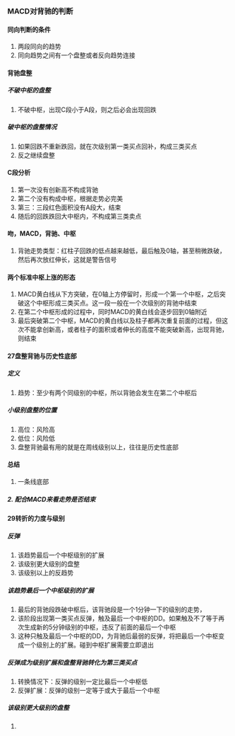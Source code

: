 ### MACD对背驰的判断
#### 同向判断的条件
1. 两段同向的趋势
2. 同向趋势之间有一个盘整或者反向趋势连接
#### 背驰盘整
##### 不破中枢的盘整
1. 不破中枢，出现C段小于A段，则之后必会出现回跌
##### 破中枢的盘整情况
1. 如果回跌不重新跌回，就在次级别第一类买点回补，构成三类买点
2. 反之继续盘整
#### C段分析
1. 第一次没有创新高不构成背驰
2. 第二个没有构成中枢，根据走势必完美
3. 第三：三段红色面积没有A段大，结束
4. 随后的回跌跌回大中枢内，不构成第三类卖点
#### 吻，MACD，背驰、中枢
1. 背驰走势类型：红柱子回跌的低点越来越低，最后触及0轴，甚至稍微跌破，然后再次放红伸长，这就是警告信号
#### 两个标准中枢上涨的形态
1. MACD黄白线从下方突破，在0轴上方停留时，形成一个第一个中枢，之后突破这个中枢形成三类买点。这一段一般在一个次级别的背驰中结束
2. 在第二个中枢形成的过程中，同时MACD的黄白线会逐步回到0轴附近
3. 最后突破第二个中枢，MACD的黄白线以及柱子都再次重复前面的过程，但这次不能拿创新高，或者柱子的面积或者伸长的高度不能突破新高，出现背驰，则结束
#### 27盘整背驰与历史性底部
##### 定义

1. 趋势：至少有两个同级别的中枢，所以背驰会发生在第二个中枢后
##### 小级别盘整的位置
1. 高位：风险高
2. 低位：风险低
3. 盘整背驰最有用的就是在周线级别以上，往往是历史性底部
#### 总结
1. 一条线底部
##### 2. 配合MACD来看走势是否结束
#### 29转折的力度与级别
##### 反弹
1. 该趋势最后一个中枢级别的扩展
2. 该级别更大级别的盘整
3. 该级别以上的反趋势
##### 该趋势最后一个中枢级别的扩展
1. 最后的背驰段跌破中枢后，该背驰段是一个1分钟一下的级别的走势，
2. 该阶段出现第一类买点反弹，触及最后一个中枢的DD。如果触及不了等于再次生成新的5分钟级别的中枢，违反了前面的最后一个中枢
3. 这种只触及最后一个中枢的DD，为背驰后最弱的反弹，将把最后一个中枢变成一个级别上的扩展。碰到中枢扩展需要立即退出
##### 反弹成为级别扩展和盘整背驰转化为第三类买点
1. 转换情况下：反弹的级别一定比最后一个中枢低
2. 反弹扩展：反弹的级别一定等于或大于最后一个中枢
##### 该级别更大级别的盘整
1. 
